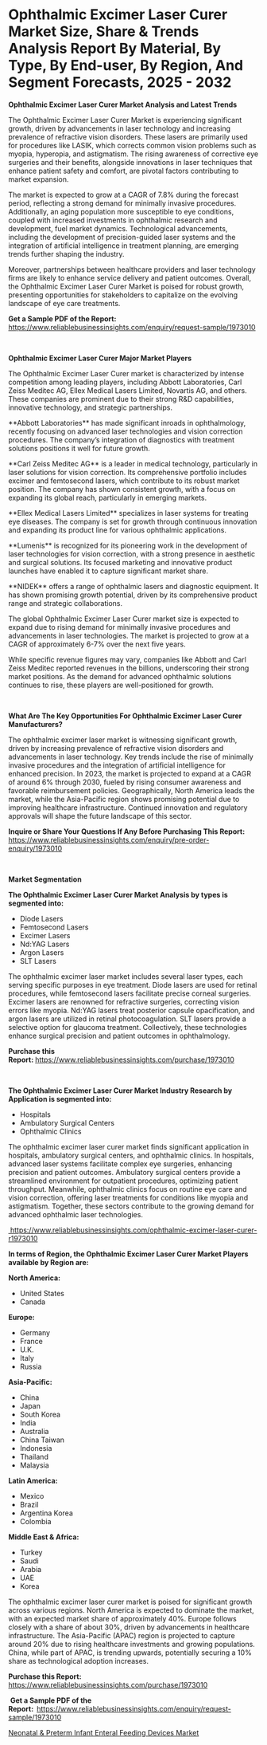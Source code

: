 <p><h1>Ophthalmic Excimer Laser Curer Market Size, Share & Trends Analysis Report By Material, By Type, By End-user, By Region, And Segment Forecasts, 2025 - 2032</h1></p><p><strong>Ophthalmic Excimer Laser Curer Market Analysis and Latest Trends</strong></p>
<p><p>The Ophthalmic Excimer Laser Curer Market is experiencing significant growth, driven by advancements in laser technology and increasing prevalence of refractive vision disorders. These lasers are primarily used for procedures like LASIK, which corrects common vision problems such as myopia, hyperopia, and astigmatism. The rising awareness of corrective eye surgeries and their benefits, alongside innovations in laser techniques that enhance patient safety and comfort, are pivotal factors contributing to market expansion.</p><p>The market is expected to grow at a CAGR of 7.8% during the forecast period, reflecting a strong demand for minimally invasive procedures. Additionally, an aging population more susceptible to eye conditions, coupled with increased investments in ophthalmic research and development, fuel market dynamics. Technological advancements, including the development of precision-guided laser systems and the integration of artificial intelligence in treatment planning, are emerging trends further shaping the industry.</p><p>Moreover, partnerships between healthcare providers and laser technology firms are likely to enhance service delivery and patient outcomes. Overall, the Ophthalmic Excimer Laser Curer Market is poised for robust growth, presenting opportunities for stakeholders to capitalize on the evolving landscape of eye care treatments.</p></p>
<p><strong>Get a Sample PDF of the Report:&nbsp;</strong> <a href="https://www.reliablebusinessinsights.com/enquiry/request-sample/1973010?utm_campaign=3256&utm_medium=2&utm_source=Github&utm_content=ia&utm_term=05032025&utm_id=ophthalmic-excimer-laser-curer">https://www.reliablebusinessinsights.com/enquiry/request-sample/1973010</a></p>
<p>&nbsp;</p>
<p><strong>Ophthalmic Excimer Laser Curer Major Market Players</strong></p>
<p><p>The Ophthalmic Excimer Laser Curer market is characterized by intense competition among leading players, including Abbott Laboratories, Carl Zeiss Meditec AG, Ellex Medical Lasers Limited, Novartis AG, and others. These companies are prominent due to their strong R&D capabilities, innovative technology, and strategic partnerships.</p><p>**Abbott Laboratories** has made significant inroads in ophthalmology, recently focusing on advanced laser technologies and vision correction procedures. The company’s integration of diagnostics with treatment solutions positions it well for future growth.</p><p>**Carl Zeiss Meditec AG** is a leader in medical technology, particularly in laser solutions for vision correction. Its comprehensive portfolio includes excimer and femtosecond lasers, which contribute to its robust market position. The company has shown consistent growth, with a focus on expanding its global reach, particularly in emerging markets.</p><p>**Ellex Medical Lasers Limited** specializes in laser systems for treating eye diseases. The company is set for growth through continuous innovation and expanding its product line for various ophthalmic applications. </p><p>**Lumenis** is recognized for its pioneering work in the development of laser technologies for vision correction, with a strong presence in aesthetic and surgical solutions. Its focused marketing and innovative product launches have enabled it to capture significant market share.</p><p>**NIDEK** offers a range of ophthalmic lasers and diagnostic equipment. It has shown promising growth potential, driven by its comprehensive product range and strategic collaborations.</p><p>The global Ophthalmic Excimer Laser Curer market size is expected to expand due to rising demand for minimally invasive procedures and advancements in laser technologies. The market is projected to grow at a CAGR of approximately 6-7% over the next five years.</p><p>While specific revenue figures may vary, companies like Abbott and Carl Zeiss Meditec reported revenues in the billions, underscoring their strong market positions. As the demand for advanced ophthalmic solutions continues to rise, these players are well-positioned for growth.</p></p>
<p>&nbsp;</p>
<p><strong>What Are The Key Opportunities For Ophthalmic Excimer Laser Curer Manufacturers?</strong></p>
<p><p>The ophthalmic excimer laser market is witnessing significant growth, driven by increasing prevalence of refractive vision disorders and advancements in laser technology. Key trends include the rise of minimally invasive procedures and the integration of artificial intelligence for enhanced precision. In 2023, the market is projected to expand at a CAGR of around 6% through 2030, fueled by rising consumer awareness and favorable reimbursement policies. Geographically, North America leads the market, while the Asia-Pacific region shows promising potential due to improving healthcare infrastructure. Continued innovation and regulatory approvals will shape the future landscape of this sector.</p></p>
<p><strong>Inquire or Share Your Questions If Any Before Purchasing This Report:</strong> <a href="https://www.reliablebusinessinsights.com/enquiry/pre-order-enquiry/1973010?utm_campaign=3256&utm_medium=2&utm_source=Github&utm_content=ia&utm_term=05032025&utm_id=ophthalmic-excimer-laser-curer">https://www.reliablebusinessinsights.com/enquiry/pre-order-enquiry/1973010</a></p>
<p>&nbsp;</p>
<p><strong>Market Segmentation</strong></p>
<p><strong>The Ophthalmic Excimer Laser Curer Market Analysis by types is segmented into:</strong></p>
<p><ul><li>Diode Lasers</li><li>Femtosecond Lasers</li><li>Excimer Lasers</li><li>Nd:YAG Lasers</li><li>Argon Lasers</li><li>SLT Lasers</li></ul></p>
<p><p>The ophthalmic excimer laser market includes several laser types, each serving specific purposes in eye treatment. Diode lasers are used for retinal procedures, while femtosecond lasers facilitate precise corneal surgeries. Excimer lasers are renowned for refractive surgeries, correcting vision errors like myopia. Nd:YAG lasers treat posterior capsule opacification, and argon lasers are utilized in retinal photocoagulation. SLT lasers provide a selective option for glaucoma treatment. Collectively, these technologies enhance surgical precision and patient outcomes in ophthalmology.</p></p>
<p><strong>Purchase this Report:&nbsp;</strong><a href="https://www.reliablebusinessinsights.com/purchase/1973010?utm_campaign=3256&utm_medium=2&utm_source=Github&utm_content=ia&utm_term=05032025&utm_id=ophthalmic-excimer-laser-curer">https://www.reliablebusinessinsights.com/purchase/1973010</a></p>
<p>&nbsp;</p>
<p><strong>The Ophthalmic Excimer Laser Curer Market Industry Research by Application is segmented into:</strong></p>
<p><ul><li>Hospitals</li><li>Ambulatory Surgical Centers</li><li>Ophthalmic Clinics</li></ul></p>
<p><p>The ophthalmic excimer laser curer market finds significant application in hospitals, ambulatory surgical centers, and ophthalmic clinics. In hospitals, advanced laser systems facilitate complex eye surgeries, enhancing precision and patient outcomes. Ambulatory surgical centers provide a streamlined environment for outpatient procedures, optimizing patient throughput. Meanwhile, ophthalmic clinics focus on routine eye care and vision correction, offering laser treatments for conditions like myopia and astigmatism. Together, these sectors contribute to the growing demand for advanced ophthalmic laser technologies.</p></p>
<p><a href="https://www.reliablebusinessinsights.com/ophthalmic-excimer-laser-curer-r1973010?utm_campaign=3256&utm_medium=2&utm_source=Github&utm_content=ia&utm_term=05032025&utm_id=ophthalmic-excimer-laser-curer">&nbsp;https://www.reliablebusinessinsights.com/ophthalmic-excimer-laser-curer-r1973010</a></p>
<p><strong>In terms of Region, the Ophthalmic Excimer Laser Curer Market Players available by Region are:</strong></p>
<p>
    <p> <strong> North America: </strong>
        <ul>
            <li>United States</li>
            <li>Canada</li>
        </ul>
        </p> 
    <p> <strong> Europe: </strong>
        <ul>
            <li>Germany</li>
            <li>France</li>
            <li>U.K.</li>
            <li>Italy</li>
            <li>Russia</li>
        </ul>
        </p> 
    <p> <strong> Asia-Pacific: </strong>
        <ul>
            <li>China</li>
            <li>Japan</li>
            <li>South Korea</li>
            <li>India</li>
            <li>Australia</li>
            <li>China Taiwan</li>
            <li>Indonesia</li>
            <li>Thailand</li>
            <li>Malaysia</li>
        </ul>
        </p> 
    <p> <strong> Latin America: </strong>
        <ul>
            <li>Mexico</li>
            <li>Brazil</li>
            <li>Argentina Korea</li>
            <li>Colombia</li>
        </ul>
        </p> 
    <p> <strong> Middle East & Africa: </strong>
        <ul>
            <li>Turkey</li>
            <li>Saudi</li>
            <li>Arabia</li>
            <li>UAE</li>
            <li>Korea</li>
        </ul>
    </p>
    </p>
<p><p>The ophthalmic excimer laser curer market is poised for significant growth across various regions. North America is expected to dominate the market, with an expected market share of approximately 40%. Europe follows closely with a share of about 30%, driven by advancements in healthcare infrastructure. The Asia-Pacific (APAC) region is projected to capture around 20% due to rising healthcare investments and growing populations. China, while part of APAC, is trending upwards, potentially securing a 10% share as technological adoption increases.</p></p>
<p><strong>Purchase this Report: </strong><a href="https://www.reliablebusinessinsights.com/purchase/1973010?utm_campaign=3256&utm_medium=2&utm_source=Github&utm_content=ia&utm_term=05032025&utm_id=ophthalmic-excimer-laser-curer">https://www.reliablebusinessinsights.com/purchase/1973010</a></p>
<p>&nbsp;<strong>Get a Sample PDF of the Report:&nbsp;&nbsp;</strong><a href="https://www.reliablebusinessinsights.com/enquiry/request-sample/1973010?utm_campaign=3256&utm_medium=2&utm_source=Github&utm_content=ia&utm_term=05032025&utm_id=ophthalmic-excimer-laser-curer">https://www.reliablebusinessinsights.com/enquiry/request-sample/1973010</a></p>
<p><strong></strong></p>
<p><p><a href="https://github.com/muhjanaidu/Market-Research-Report-List-1/blob/main/neonatal-preterm-infant-enteral-feeding-devices-market.md?utm_campaign=3256&utm_medium=2&utm_source=Github&utm_content=ia&utm_term=05032025&utm_id=ophthalmic-excimer-laser-curer">Neonatal & Preterm Infant Enteral Feeding Devices Market</a></p></p>
